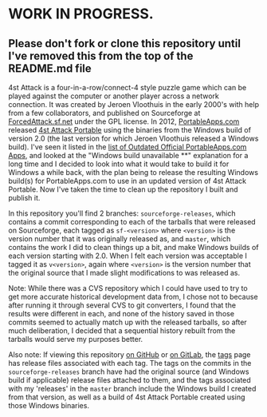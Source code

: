 # WORK IN PROGRESS. #
## Please don't fork or clone this repository until I've removed this from the top of the README.md file ##

4st Attack is a four-in-a-row/connect-4 style puzzle game which can be played against the computer or another player across a network connection.  It was created by Jeroen Vloothuis in the early 2000's with help from a few collaborators, and published on Sourceforge at [ForcedAttack.sf.net](http://forcedattack.sf.net) under the GPL license.  In 2012, [PortableApps.com](https://portableapps.com) released [4st Attack Portable](https://portableapps.com/apps/games/4st-attack-portable) using the binaries from the Windows build of version 2.0 (the last version for which Jeroen Vloothuis released a Windows build).  I've seen it listed in the [list of Outdated Official PortableApps.com Apps](https://portableapps.com/development/outdated), and looked at the "Windows build unavailable **" explanation for a long time and I decided to look into what it would take to build it for Windows a while back, with the plan being to release the resulting Windows build(s) for PortableApps.com to use in an updated version of 4st Attack Portable.  Now I've taken the time to clean up the repository I built and publish it.

In this repository you'll find 2 branches: `sourceforge-releases`, which contains a commit corresponding to each of the tarballs that were released on Sourceforge, each tagged as `sf-<version>` where `<version>` is the version number that it was originally released as, and `master`, which contains the work I did to clean things up a bit, and make Windows builds of each version starting with 2.0.  When I felt each version was acceptable I tagged it as `v<version>`, again where `<version>` is the version number that the original source that I made slight modifications to was released as.

Note: While there was a CVS repository which I could have used to try to get more accurate historical development data from, I chose not to because after running it through several CVS to git converters, I found that the results were different in each, and none of the history saved in those commits seemed to actually match up with the released tarballs, so after much deliberation, I decided that a sequential history rebuilt from the tarballs would serve my purposes better.

Also note: If viewing this repository [on GitHub](https://github.com/3D1T0R/4st-attack) or [on GitLab](https://gitlab.com/3D1T0R/4st-attack), the [tags](../../../../3D1T0R/4st-attack/tags) page has release files associated with each tag. The tags on the commits in the `sourceforge-releases` branch have had the original source (and Windows build if applicable) release files attached to them, and the tags associated with my 'releases' in the `master` branch include the Windows build I created from that version, as well as a build of 4st Attack Portable created using those Windows binaries.
